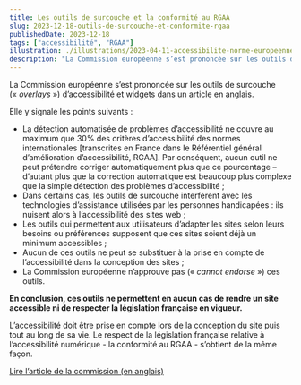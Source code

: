 ```yaml
---
title: Les outils de surcouche et la conformité au RGAA
slug: 2023-12-18-outils-de-surcouche-et-conformite-rgaa
publishedDate: 2023-12-18
tags: ["accessibilité", "RGAA"]
illustration: ./illustrations/2023-04-11-accessibilite-norme-europeenne-francais.png
description: "La Commission européenne s’est prononcée sur les outils de surcouche d’accessibilité et widgets dans un article rappelant que ces outils ne permettent en aucun cas de rendre un site accessible ni de respecter la législation en vigueur."
---
```


<p class="fr-text--lead">La Commission européenne s’est prononcée sur les outils de surcouche</a> («&nbsp;<em lang="en">overlays</em>&nbsp;») d’accessibilité et widgets dans un article en anglais. </p>
Elle y signale les points suivants&nbsp;:

* La détection automatisée de problèmes d’accessibilité ne couvre au maximum que 30% des critères d’accessibilité des normes internationales [transcrites en France dans le Référentiel général d’amélioration d’accessibilité, RGAA]. Par conséquent, aucun outil ne peut prétendre corriger automatiquement plus que ce pourcentage – d’autant plus que la correction automatique est beaucoup plus complexe que la simple détection des problèmes d’accessibilité&nbsp;;
* Dans certains cas, les outils de surcouche interfèrent avec les technologies d’assistance utilisées par les personnes handicapées&nbsp;: ils nuisent alors à l’accessibilité des sites web&nbsp;;
* Les outils qui permettent aux utilisateurs d’adapter les sites selon leurs besoins ou préférences supposent que ces sites soient déjà un minimum accessibles&nbsp;;
* Aucun de ces outils ne peut se substituer à la prise en compte de l’accessibilité dans la conception des sites&nbsp;;
* La Commission européenne n’approuve pas («&nbsp;<span lang="en">_cannot endorse_</span>&nbsp;») ces outils.

<strong>En conclusion, ces outils ne permettent en aucun cas de rendre un site accessible ni de respecter la législation française en vigueur.</strong>

L’accessibilité doit être prise en compte lors de la conception du site puis tout au long de sa vie. Le respect de la législation française relative à l’accessibilité numérique - la conformité au RGAA - s’obtient de la même façon.</p>


<p>
<a target="_blank" class="fr-link" title="lien vers l’article de la commission (en anglais) - nouvelle fenêtre" class="fr-link fr-icon-arrow-right-line fr-link--icon-right" href="https://commission.europa.eu/resources-partners/europa-web-guide/design-content-and-development/accessibility/testing-early-and-regularly/accessibility-overlays_en">Lire l’article de la commission (en anglais)</a>

</p>
